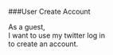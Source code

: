 ###User Create Account 

As a guest, 
<br>I want to use my twitter log in 
<br>to create an account.
